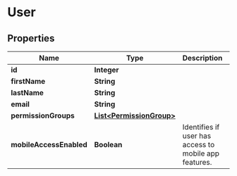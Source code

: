 

# User

## Properties

Name | Type | Description | Notes
------------ | ------------- | ------------- | -------------
**id** | **Integer** |  | 
**firstName** | **String** |  |  [optional]
**lastName** | **String** |  |  [optional]
**email** | **String** |  | 
**permissionGroups** | [**List&lt;PermissionGroup&gt;**](PermissionGroup.md) |  |  [optional]
**mobileAccessEnabled** | **Boolean** | Identifies if user has access to mobile app features. | 




